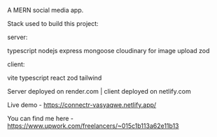 A MERN social media app.

Stack used to build this project:

server:

typescript
nodejs
express
mongoose
cloudinary for image upload
zod

client:

vite
typescript
react
zod
tailwind

Server deployed on render.com | client deployed on netlify.com

Live demo - https://connectr-vasyaqwe.netlify.app/

You can find me here - https://www.upwork.com/freelancers/~015c1b113a62e11b13
